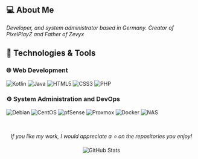 ## 💻 About Me
*Developer, and system administrator based in Germany. Creator of PixelPlayZ and Father of Zevyx*

## 🌊 Technologies & Tools
### 🌐 Web Development
![Kotlin](https://img.shields.io/badge/KOTLIN-1B1F23?style=for-the-badge&logo=kotlin&logoColor=58A6FF)
![Java](https://img.shields.io/badge/JAVA-1B1F23?style=for-the-badge&logo=openjdk&logoColor=58A6FF)
![HTML5](https://img.shields.io/badge/HTML5-1B1F23?style=for-the-badge&logo=html5&logoColor=58A6FF)
![CSS3](https://img.shields.io/badge/CSS3-1B1F23?style=for-the-badge&logo=css3&logoColor=58A6FF)
![PHP](https://img.shields.io/badge/PHP-1B1F23?style=for-the-badge&logo=PHP&logoColor=58A6FF)

### ⚙️ System Administration and DevOps
![Debian](https://img.shields.io/badge/Debian-1B1F23?style=for-the-badge&logo=debian&logoColor=58A6FF)
![CentOS](https://img.shields.io/badge/CentOS-1B1F23?style=for-the-badge&logo=centos&logoColor=58A6FF)
![pfSense](https://img.shields.io/badge/pfSense-1B1F23?style=for-the-badge&logoColor=58A6FF&logo=fireship)
![Proxmox](https://img.shields.io/badge/Proxmox-1B1F23?style=for-the-badge&logo=proxmox&logoColor=58A6FF)
![Docker](https://img.shields.io/badge/Docker-1B1F23?style=for-the-badge&logo=docker&logoColor=58A6FF)
![NAS](https://img.shields.io/badge/NAS-1B1F23?style=for-the-badge&logo=nas&logoColor=58A6FF)

<br/>

<div align="center">

*If you like my work, I would appreciate a ⭐ on the repositories you enjoy!*

  <img src="https://github-readme-stats.vercel.app/api?username=Dotta4You&include_all_commits=true&count_private=true&show_icons=true&line_height=20&title_color=58A6FF&icon_color=58A6FF&text_color=58A6FF&bg_color=0D1117" alt="GitHub Stats"/>

</div>

